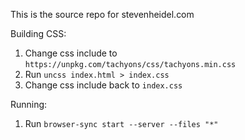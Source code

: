This is the source repo for stevenheidel.com

Building CSS:

1. Change css include to `https://unpkg.com/tachyons/css/tachyons.min.css`
2. Run `uncss index.html > index.css`
3. Change css include back to `index.css`

Running:

1. Run `browser-sync start --server --files "*"`
